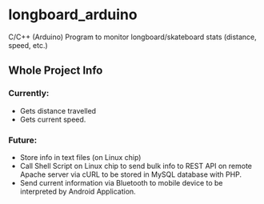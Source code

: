 # longboard_arduino
C/C++ (Arduino) Program to monitor longboard/skateboard stats (distance, speed, etc.)

## Whole Project Info
### Currently:
- Gets distance travelled
- Gets current speed.

### Future:
- Store info in text files (on Linux chip)
- Call Shell Script on Linux chip to send bulk info to REST API on remote Apache server via cURL to be stored in MySQL database with PHP.
- Send current information via Bluetooth to mobile device to be interpreted by Android Application.
